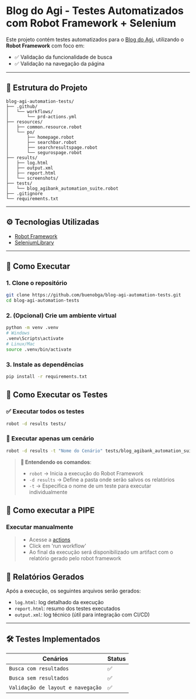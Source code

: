#  Blog do Agi - Testes Automatizados com Robot Framework + Selenium

Este projeto contém testes automatizados para o [Blog do Agi](https://blog.agibank.com.br), utilizando o **Robot Framework** com foco em:

- ✅ Validação da funcionalidade de busca
- ✅ Validação na navegação da página

---

## 📂 Estrutura do Projeto

```
blog-agi-automation-tests/
├── .github/
│   └── workflows/
│       └── prd-actions.yml
├── resources/
│   ├── common.resource.robot
│   └── po/
│       ├── homepage.robot
│       ├── searchbar.robot
│       ├── searchresultspage.robot
│       └── segurospage.robot
├── results/
│   ├── log.html
│   ├── output.xml
│   ├── report.html
│   └── screenshots/
├── tests/
│   └── blog_agibank_automation_suite.robot
├── .gitignore
└── requirements.txt

```

---

## ⚙️ Tecnologias Utilizadas

- [Robot Framework](https://robotframework.org/)
- [SeleniumLibrary](https://github.com/robotframework/SeleniumLibrary)

---

## 🚀 Como Executar

### 1. Clone o repositório

```bash
git clone https://github.com/buenobga/blog-agi-automation-tests.git
cd blog-agi-automation-tests

```

### 2. (Opcional) Crie um ambiente virtual

```bash
python -m venv .venv
# Windows
.venv\Scripts\activate
# Linux/Mac
source .venv/bin/activate
```

### 3. Instale as dependências

```bash
pip install -r requirements.txt
```

## 🧪 Como Executar os Testes

### ✅ Executar todos os testes

```bash
robot -d results tests/


```


### 🔎 Executar apenas um cenário

```bash
robot -d results -t "Nome do Cenário" tests/blog_agibank_automation_suite.robot
```
> **📘 Entendendo os comandos**:
> - `robot` → Inicia a execução do Robot Framework  
> - `-d results` → Define a pasta onde serão salvos os relatórios  
> - `-t` → Especifica o nome de um teste para executar individualmente 

## 🔁 Como executar a PIPE

### Executar manualmente
> - Acesse a [actions](https://github.com/buenobga/blog-agi-automation-tests/actions/workflows/prd-actions.yml)
> - Click em 'run workflow' 
> - Ao final da execução será disponibilizado um artifact com o relatório gerado pelo robot framework

## 📄 Relatórios Gerados

Após a execução, os seguintes arquivos serão gerados:

- `log.html`: log detalhado da execução
- `report.html`: resumo dos testes executados
- `output.xml`: log técnico (útil para integração com CI/CD)

---

## 🛠️ Testes Implementados

| Cenários                            | Status |
|-------------------------------------|--------|
| `Busca com resultados`              | ✅     |
| `Busca sem resultados`              | ✅     |
| `Validação de layout e navegação`   | ✅     |
